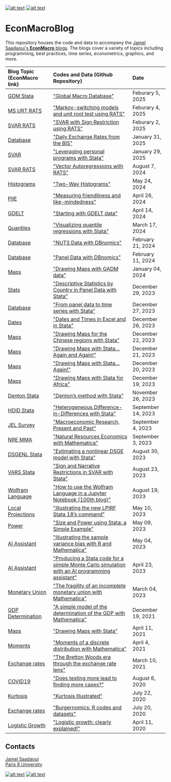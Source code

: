[![alt text][1.1]][1]
[![alt text][2.1]][2]

# EconMacroBlog
This repository houses the code and data to accompany the [Jamel Saadaoui's **EconMacro** blogs](https://www.jamelsaadaoui.com/).  The blogs cover a variety of topics including programming, best practices, time series, econometrics, graphics, and more.

|Blog Topic (EconMacro link) |Codes and Data (Github Repository)|Date|
|:----|:----|:----|
|[GDM Stata](https://www.jamelsaadaoui.com/global-macro-database/)| ["Global Macro Database"](https://github.com/JamelSaadaoui/EconMacroBlog/tree/main/Global_Macro_Database) | Feburary 5, 2025|
|[MS URT RATS](https://www.jamelsaadaoui.com/markov-switching-models-and-unit-root-test-using-rats/)| ["Markov-switching models and unit root test using RATS"](https://github.com/JamelSaadaoui/EconMacroBlog/tree/main/MS_Unit_Root_Tests/camacho_el2011) | Feburary 4, 2025|
|[SVAR RATS](https://www.jamelsaadaoui.com/svar-with-sign-restriction-using-rats/)| ["SVAR with Sign Restriction using RATS"](https://github.com/JamelSaadaoui/EconMacroBlog/tree/main/SVAR_Sign_Restriction_with_RATS/farrant_peersman_jmcb2006) | Feburary 2, 2025|
|[Database](https://www.jamelsaadaoui.com/daily-exchange-rates-from-the-bis/)| ["Daily Exchange Rates from the BIS"](https://github.com/JamelSaadaoui/EconMacroBlog/tree/main/Daily_Exchange_Rates_from_the_BIS) | January 31, 2025|
|[SVAR](https://www.jamelsaadaoui.com/leveraging-personal-programs-with-stata/)| ["Leveraging personal programs with Stata"](https://github.com/JamelSaadaoui/EconMacroBlog/tree/main/Leveraging%20personal%20programs%20with%20Stata) | January 29, 2025|
|[SVAR RATS](https://www.jamelsaadaoui.com/vector-autoregressions-with-rats/)| ["Vector Autoregressions with RATS"](https://github.com/JamelSaadaoui/EconMacroBlog/tree/main/Vector_Autoregressions_with_RATS) | August 7, 2024|
|[Histograms](https://www.jamelsaadaoui.com/two-way-histograms/)| ["Two-Way Histograms"](https://github.com/JamelSaadaoui/EconMacroBlog/tree/main/TwoWay_Histograms) | May 24, 2024|
|[PIIE](https://www.jamelsaadaoui.com/measuring-friendliness-and-like-mindedness/)| ["Measuring friendliness and like-mindedness"](https://github.com/JamelSaadaoui/EconMacroBlog/tree/main/Friendliness_PIIE) | April 26, 2024|
|[GDELT](https://www.jamelsaadaoui.com/starting-with-gdelt-data/)| ["Starting with GDELT data"](https://github.com/JamelSaadaoui/EconMacroBlog/tree/main/Start_GDELT_Data) | April 14, 2024|
|[Quantiles](https://www.jamelsaadaoui.com/visualizing-quantile-regressions-with-stata/)| ["Visualizing quantile regressions with Stata"](https://github.com/JamelSaadaoui/EconMacroBlog/tree/main/Quantile_Graphs) | March 17, 2024|
|[Database](https://www.jamelsaadaoui.com/nuts-data-with-dbnomics/)| ["NUTS Data with DBnomics"](https://github.com/JamelSaadaoui/EconMacroBlog/tree/main/DBnomics_NUTS2) | February 21, 2024|
|[Database](https://www.jamelsaadaoui.com/panel-data-with-dbnomics/)| ["Panel Data with DBnomics"](https://github.com/JamelSaadaoui/EconMacroBlog/tree/main/Panel_Data_DBnomics) | February 11, 2024|
|[Maps](https://www.jamelsaadaoui.com/drawing-maps-with-gadm-data/)| ["Drawing Maps with GADM data"](https://github.com/JamelSaadaoui/EconMacroBlog/tree/main/Maps_GDAM) | January 04, 2024|
|[Stats](https://www.jamelsaadaoui.com/descriptive-statistics-by-country-in-panel-data-with-stata/)| ["Descriptive Statistics by Country in Panel Data with Stata"](https://github.com/JamelSaadaoui/EconMacroBlog/tree/main/Stats_By_Country_In_Panel_Data) | December 29, 2023|
|[Database](https://www.jamelsaadaoui.com/from-panel-data-to-time-series-with-stata/)| ["From panel data to time series with Stata"](https://github.com/JamelSaadaoui/EconMacroBlog/tree/main/Panel_Data_to_Time_Series_with_Stata) | December 27, 2023|
|[Dates](https://www.jamelsaadaoui.com/dates-and-times-in-excel-and-in-stata/)| ["Dates and Times in Excel and in Stata"](https://github.com/JamelSaadaoui/EconMacroBlog/tree/main/Dates_and_Time_in_Excel_and_Stata) | December 26, 2023|
|[Maps](https://www.jamelsaadaoui.com/drawing-maps-for-the-chinese-regions-with-stata/)| ["Drawing Maps for the Chinese regions with Stata"](https://github.com/JamelSaadaoui/EconMacroBlog/tree/main/Maps_China_Regions) | December 22, 2023|
|[Maps](https://www.jamelsaadaoui.com/drawing-maps-with-stata-again-and-again/)| ["Drawing Maps with Stata… Again and Again!"](https://github.com/JamelSaadaoui/EconMacroBlog/tree/main/Maps_Again_Again) | December 21, 2023|
|[Maps](https://www.jamelsaadaoui.com/drawing-maps-with-stata-again/)| ["Drawing Maps with Stata… Again!"](https://github.com/JamelSaadaoui/EconMacroBlog/tree/main/Maps_Again) | December 20, 2023|
|[Maps](https://www.jamelsaadaoui.com/drawing-maps-with-stata-for-africa/)| ["Drawing Maps with Stata for Africa"](https://github.com/JamelSaadaoui/EconMacroBlog/tree/main/Drawing%20Maps%20with%20Stata%20for%20Africa) | December 19, 2023|
|[Denton Stata](https://www.jamelsaadaoui.com/dentons-method-with-stata/)| ["Denton’s method with Stata"](https://github.com/JamelSaadaoui/EconMacroBlog/tree/main/Dentons_method_with_Stata) | November 26, 2023|
|[HDID Stata](https://www.jamelsaadaoui.com/heterogeneous-difference-in-differences-with-stata/)| ["Heterogeneous Difference-in-Differences with Stata"](https://github.com/JamelSaadaoui/EconMacroBlog/tree/main/Heterogeneous%20Difference-in-Differences%20with%20Stata) | September 14, 2023|
|[JEL Survey](https://www.jamelsaadaoui.com/macroeconomic-research-present-and-past/)| ["Macroeconomic Research, Present and Past"](https://github.com/JamelSaadaoui/EconMacroBlog/tree/main/Macroeconomic%20Research%2C%20Present%20and%20Past) | September 4, 2023|
|[NRE MMA](https://www.jamelsaadaoui.com/natural-resources-economics-with-mathematica/)| ["Natural Resources Economics with Mathematica"](https://github.com/JamelSaadaoui/EconMacroBlog/tree/main/Natural%20Resources%20Economics%20with%20Mathematica) | September 3, 2023|
|[DSGENL Stata](https://www.jamelsaadaoui.com/estimating-a-nonlinear-dsge-model-with-stata/)| ["Estimating a nonlinear DSGE model with Stata"](https://github.com/JamelSaadaoui/EconMacroBlog/tree/main/Estimating%20a%20nonlinear%20DSGE%20model%20with%20Stata) | August 30, 2023|
|[VARS Stata](https://www.jamelsaadaoui.com/sign-and-narrative-restrictions-in-svar-with-stata/)|["Sign and Narrative Restrictions in SVAR with Stata"](https://github.com/JamelSaadaoui/EconMacroBlog/tree/main/Sign%20and%20Narrative%20Restrictions%20in%20SVAR%20with%20Stata) | August 23, 2023|
|[Wolfram Language](https://www.jamelsaadaoui.com/how-to-use-the-wolfram-language-in-a-jupyter-notebook-100th-blog/)|["How to use the Wolfram Language in a Jupyter Notebook (100th blog)"](https://github.com/JamelSaadaoui/EconMacroBlog/tree/main/How%20to%20use%20the%20Wolfram%20Language%20in%20a%20Jupyter%20Notebook%20(100th%20blog)) | August 19, 2023|
|[Local Projections](https://www.jamelsaadaoui.com/illustrating-the-new-lpirf-stata-18s-command/)|["Illustrating the new LPIRF Stata 18’s command"](https://github.com/JamelSaadaoui/EconMacroBlog/tree/main/Illustrating%20the%20new%20LPIRF%20Stata%2018s%20command) | May 10, 2023|
|[Power](https://www.jamelsaadaoui.com/size-and-power-using-stata-a-simple-example/)|["Size and Power using Stata: a Simple Example"](https://github.com/JamelSaadaoui/EconMacroBlog/tree/main/Size%20and%20Power%20using%20Stata%20a%20Simple%20Example) | May 09, 2023|
|[AI Assistant](https://www.jamelsaadaoui.com/illustrating-the-sample-variance-bias-with-r-and-mathematica/)|["Illustrating the sample variance bias with R and Mathematica"](https://github.com/JamelSaadaoui/EconMacroBlog/tree/main/Illustrating%20the%20sample%20variance%20bias%20with%20R%20and%20Mathematica) | May 04, 2023|
|[AI Assistant](https://www.jamelsaadaoui.com/producing-a-stata-code-for-a-simple-monte-carlo-simulation-with-an-ai-programming-assistant/)|["Producing a Stata code for a simple Monte Carlo simulation with an AI programming assistant"](https://github.com/JamelSaadaoui/EconMacroBlog/tree/main/Producing%20a%20Stata%20code%20for%20a%20simple%20Monte%20Carlo%20simulation%20with%20an%20AI%20programming%20assistant) | April 23, 2023|
|[Monetary Union](https://www.jamelsaadaoui.com/the-fragility-of-an-incomplete-monetary-union/)|["The fragility of an incomplete monetary union with Mathematica"](https://github.com/JamelSaadaoui/EconMacroBlog/tree/main/The%20fragility%20of%20an%20incomplete%20monetary%20union%20with%20Mathematica) | March 04, 2023|
|[GDP Determination](https://www.jamelsaadaoui.com/a-simple-model-of-the-determination-of-the-gdp-with-mathematica/)|["A simple model of the determination of the GDP with Mathematica"](https://github.com/JamelSaadaoui/EconMacroBlog/tree/main/A%20simple%20model%20of%20the%20determination%20of%20the%20GDP%20with%20Mathematica) | December 19, 2021|
|[Maps](https://www.jamelsaadaoui.com/drawing-maps-with-stata/)|["Drawing Maps with Stata"](https://github.com/JamelSaadaoui/EconMacroBlog/tree/main/Drawing%20Maps%20with%20Stata) | April 11, 2021|
|[Moments](https://www.jamelsaadaoui.com/moments-of-a-discrete-distribution-with-mathematica/)|["Moments of a discrete distribution with Mathematica"](https://github.com/JamelSaadaoui/EconMacroBlog/tree/main/Moments%20of%20a%20discrete%20distribution%20with%20Mathematica) | April 4, 2021|
|[Exchange rates](https://www.jamelsaadaoui.com/the-bretton-woods-era-through-the-exchange-rate-lens/)|["The Bretton Woods era through the exchange rate lens"](https://github.com/JamelSaadaoui/EconMacroBlog/tree/main/The%20Bretton%20Woods%20era%20through%20the%20exchange%20rate%20lens) | March 10, 2021|
|[COVID19](https://www.jamelsaadaoui.com/does-testing-more-lead-to-finding-more-cases/)|["Does testing more lead to finding more cases?"](https://github.com/JamelSaadaoui/EconMacroBlog/tree/main/Does%20testing%20more%20lead%20to%20finding%20more%20cases) | August 6, 2020|
|[Kurtosis](https://www.jamelsaadaoui.com/kurtosis-illustrated/)|["Kurtosis Illustrated"](https://github.com/JamelSaadaoui/EconMacroBlog/tree/main/Kurtosis%20Illustrated) | July 22, 2020|
|[Exchange rates](https://www.jamelsaadaoui.com/burgernomics-r-codes-and-datasets/)|["Burgernomics: R codes and datasets"](https://github.com/JamelSaadaoui/EconMacroBlog/tree/main/Burgernomics%20R%20codes%20and%20datasets) | July 20, 2020|
|[Logistic Growth](https://www.jamelsaadaoui.com/logistic-growth-clearly-explained/)|["Logistic growth: clearly explained!"](https://github.com/JamelSaadaoui/EconMacroBlog/tree/main/Logistic%20growth%20clearly%20explained) | April 11, 2020|




<!-- Please don't remove this: Grab your social icons from https://github.com/carlsednaoui/gitsocial -->

<!-- display the social media buttons in your README -->

## Contacts
[Jamel Saadaoui](mailto:jamelsaadaoui@gmail.com)  
[Paris 8 University](https://www.jamelsaadaoui.com/)

[![alt text][1.1]][1]
[![alt text][2.1]][2]


<!-- links to social media icons -->
<!-- no need to change these -->

<!-- icons with padding -->

[1.1]: https://cdn.aptech.com/www/uploads/2019/02/li.png
[2.1]: https://cdn.aptech.com/www/uploads/2019/02/gh.png


<!-- links to your social media accounts -->
<!-- update these accordingly -->

[1]: https://www.linkedin.com/in/jamel-saadaoui-7979461a5/
[2]: https://github.com/JamelSaadaoui

<!-- Please don't remove this: Grab your social icons from https://github.com/carlsednaoui/gitsocial -->
